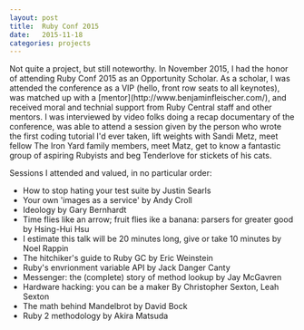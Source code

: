 ```yaml
---
layout: post
title:  Ruby Conf 2015
date:   2015-11-18
categories: projects
---
```

<p>Not quite a project, but still noteworthy. In November 2015, I had the honor of attending Ruby Conf 2015 as an Opportunity Scholar. As a scholar, I was attended the conference as a VIP (hello, front row seats to all keynotes), was matched up with a [mentor](http://www.benjaminfleischer.com/), and received moral and technial support from Ruby Central staff and other mentors. I was interviewed by video folks doing a recap documentary of the conference, was able to attend a session given by the person who wrote the first coding tutorial I'd ever taken, lift weights with Sandi Metz, meet fellow The Iron Yard family members, meet Matz, get to know a fantastic group of aspiring Rubyists and beg Tenderlove for stickets of his cats.</p>
<p>Sessions I attended and valued, in no particular order:
<ul>
<li>How to stop hating your test suite by Justin Searls</li>
<li>Your own 'images as a service' by Andy Croll</li>
<li>Ideology by Gary Bernhardt</li>
<li>Time flies like an arrow; fruit flies ike a banana: parsers for greater good by Hsing-Hui Hsu</li>
<li>I estimate this talk will be 20 minutes long, give or take 10 minutes by Noel Rappin</li>
<li>The hitchiker's guide to Ruby GC by Eric Weinstein</li>
<li>Ruby's envrionment variable API by Jack Danger Canty</li>
<li>Messenger: the (complete) story of method lookup by Jay McGavren</li>
<li>Hardware hacking: you can be a maker By Christopher Sexton, Leah Sexton</li>
<li>The math behind Mandelbrot by David Bock</li>
<li>Ruby 2 methodology by Akira Matsuda</li>
</ul>
</p>
